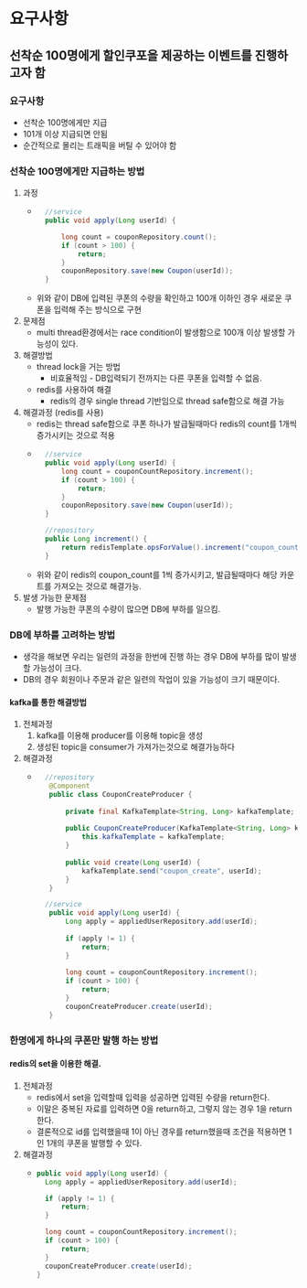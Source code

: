 # 요구사항
## 선착순 100명에게 할인쿠포을 제공하는 이벤트를 진행하고자 함

### 요구사항
- 선착순 100명에게만 지급
- 101개 이상 지급되면 안됨
- 순간적으로 몰리는 트래픽을 버틸 수 있어야 함

### 선착순 100명에게만 지급하는 방법
1. 과정
   - ```java
       //service
       public void apply(Long userId) {

           long count = couponRepository.count();
           if (count > 100) {
               return;
           }
           couponRepository.save(new Coupon(userId));
       }
        ```
   - 위와 같이 DB에 입력된 쿠폰의 수량을 확인하고 100개 이하인 경우 새로운 쿠폰을 입력해 주는 방식으로 구현
2. 문제점
    - multi thread환경에서는 race condition이 발생함으로 100개 이상 발생할 가능성이 있다.
3. 해결방법
   - thread lock을 거는 방법
     - 비효율적임 - DB입력되기 전까지는 다른 쿠폰을 입력할 수 없음.
   - redis를 사용하여 해결
     - redis의 경우 single thread 기반임으로 thread safe함으로 해결 가능
4. 해결과정 (redis를 사용)
    - redis는 thread safe함으로 쿠폰 하나가 발급될때마다 redis의 count를 1개씩 증가시키는 것으로 적용
    - ```java
        //service
        public void apply(Long userId) {
            long count = couponCountRepository.increment();
            if (count > 100) {
                return;
            }
            couponRepository.save(new Coupon(userId));
        }

        //repository
        public Long increment() {
            return redisTemplate.opsForValue().increment("coupon_count");
        }
      ```
    - 위와 같이 redis의 coupon_count를 1씩 증가시키고, 발급될때마다 해당 카운트를 가져오는 것으로 해결가능.
5. 발생 가능한 문제점
   - 발행 가능한 쿠폰의 수량이 많으면 DB에 부하를 일으킴.

### DB에 부하를 고려하는 방법

- 생각을 해보면 우리는 일련의 과정을 한번에 진행 하는 경우 DB에 부하를 많이 발생할 가능성이 크다.
- DB의 경우 회원이나 주문과 같은 일련의 작업이 있을 가능성이 크기 때문이다.
#### kafka를 통한 해결방법
1. 전체과정
   1. kafka를 이용해 producer를 이용해 topic을 생성
   2. 생성된 topic을 consumer가 가져가는것으로 해결가능하다
2. 해결과정
   - ```java
       //repository
        @Component
        public class CouponCreateProducer {
        
            private final KafkaTemplate<String, Long> kafkaTemplate;
        
            public CouponCreateProducer(KafkaTemplate<String, Long> kafkaTemplate) {
                this.kafkaTemplate = kafkaTemplate;
            }
        
            public void create(Long userId) {
                kafkaTemplate.send("coupon_create", userId);
            }
        }

       //service
        public void apply(Long userId) {
            Long apply = appliedUserRepository.add(userId);
    
            if (apply != 1) {
                return;
            }
    
            long count = couponCountRepository.increment();
            if (count > 100) {
                return;
            }
            couponCreateProducer.create(userId);
        }
       ```

### 한명에게 하나의 쿠폰만 발행 하는 방법
#### redis의 set을 이용한 해결.
1. 전체과정
   - redis에서 set을 입력할때 입력을 성공하면 입력된 수량을 return한다.
   - 이말은 중복된 자료를 입력하면 0을 return하고, 그렇지 않는 경우 1을 return한다.
   - 결론적으로 id를 입력했을때 1이 아닌 경우를 return했을때 조건을 적용하면 1인 1개의 쿠폰을 발행할 수 있다.
2. 해결과정
    - ```java
      public void apply(Long userId) {
        Long apply = appliedUserRepository.add(userId);

        if (apply != 1) {
            return;
        }

        long count = couponCountRepository.increment();
        if (count > 100) {
            return;
        }
        couponCreateProducer.create(userId);
      }
      ```

